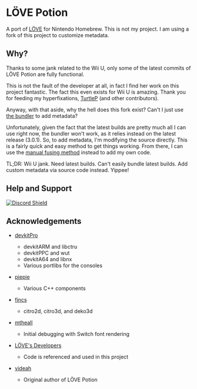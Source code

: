 # LÖVE Potion

A port of [LÖVE](https://love2d.org) for Nintendo Homebrew. This is not my project. I am using a fork of this project to customize metadata.

## Why?

Thanks to some jank related to the Wii U, only some of the latest commits of LÖVE Potion are fully functional. 

This is not the fault of the developer at all, in fact I find her work on this project fantastic. The fact this even exists for Wii U is amazing. Thank you for feeding my hyperfixations, [TurtleP](https://github.com/TurtleP) (and other contributors).

Anyway, with that aside, why the hell does this fork exist? Can't I just use [the bundler](https://bundle.lovebrew.org/) to add metadata?

Unfortunately, given the fact that the latest builds are pretty much all I can use right now, the bundler won't work, as it relies instead on the latest release (3.0.1). So, to add metadata, I'm modifying the source directly. This is a fairly quick and easy method to get things working. From there, I can use the [manual fusing method](https://lovebrew.org/getting-started/get-lovepotion#manual-fusing) instead to add my own code.

TL;DR: Wii U jank. Need latest builds. Can't easily bundle latest builds. Add custom metadata via source code instead. Yippee!

## Help and Support

[![Discord Shield](https://discordapp.com/api/guilds/215551912823619584/widget.png?style=shield)](https://discord.gg/ggbKkhc)

## Acknowledgements

- [devkitPro](https://github.com/devkitPro)
  - devkitARM and libctru
  - devkitPPC and wut
  - devkitA64 and libnx
  - Various portlibs for the consoles

- [piepie](https://github.com/piepie62)
  - Various C++ components

- [fincs](https://github.com/fincs)
  - citro2d, citro3d, and deko3d

- [mtheall](https://github.com/mtheall)
  - Initial debugging with Switch font rendering

- [LÖVE's Developers](https://github.com/love2d/love)
  - Code is referenced and used in this project

- [videah](https://github.com/videah)
  - Original author of LÖVE Potion

